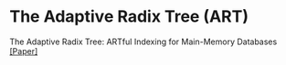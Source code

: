 # The Adaptive Radix Tree (ART)
The Adaptive Radix Tree: ARTful Indexing for Main-Memory Databases [\[Paper\]](./Paper/art.pdf)
